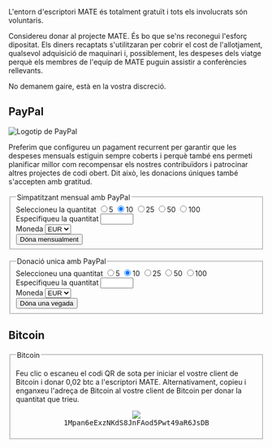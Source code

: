<!--
.. link:
.. description:
.. tags: 
.. date: 2012-05-22 11:54:14
.. title: Donatius
.. slug: donate
-->

L'entorn d'escriptori MATE és totalment gratuït i tots els involucrats són
voluntaris.

Considereu donar al projecte MATE. És bo que se'ns reconegui l'esforç dipositat.
Els diners recaptats s'utilitzaran per cobrir el cost de l'allotjament, qualsevol
adquisició de maquinari i, possiblement, les despeses dels viatge perquè els
membres de l'equip de MATE puguin assistir a conferències rellevants.

No demanem gaire, està en la vostra discreció.

<style>
img.centered {
    display: block;
    margin-left: auto;
    margin-right: auto }
</style>

## PayPal

<img class="right" src="https://www.paypalobjects.com/webstatic/mktg/Logo/pp-logo-100px.png" alt="Logotip de PayPal">

Preferim que configureu un pagament recurrent per garantir que les despeses
mensuals estiguin sempre coberts i perquè també ens permeti planificar millor com
recompensar els nostres contribuïdors i patrocinar altres projectes de codi obert.
Dit això, les donacions úniques també s'accepten amb gratitud.

<div class="bs-docs-section">
  <div class="well">
    <form name="monthly" class="form-horizontal" action="https://www.paypal.com/cgi-bin/webscr" onsubmit="return validateMonthlyForm()" method="post">
      <fieldset>
        <legend>Simpatitzant mensual amb PayPal</legend>
        <div class="row">
          <label class="control-label">Seleccioneu la quantitat</label>
          <label class="badge badge-info btn-mini"><input type="radio" name="amt" value="5">5</label>
          <label class="badge badge-success btn-mini"><input type="radio" name="amt" value="10" checked>10</label>
          <label class="badge badge-warning btn-mini"><input type="radio" name="amt" value="25">25</label>
          <label class="badge badge-important btn-mini"><input type="radio" name="amt" value="50">50</label>
          <label class="badge badge-inverse btn-mini"><input type="radio" name="amt" value="100">100</label>
        </div>
        <div class="row">
          <label for="monthly-specifyAmount" class="control-label">Especifiqueu la quantitat</label>
          <input type="text" id="monthly-specifyAmount" name="other" value="" size="5" maxlength="5">
        </div>
        <div class="row">
          <label for="monthly-currency" class="control-label">Moneda</label>
          <select id="monthly-currency" class="form-control" name="currency_code">
            <option selected="">EUR</option>
            <option>USD</option>
            <option>GBP</option>
          </select>
        </div>
        <button type="submit" class="btn btn-primary">Dóna mensualment</button>
      </fieldset>
      <input type="hidden" name="cmd" value="_xclick-subscriptions">
      <input type="hidden" name="business" value="6282B4CZGVCB6">
      <input type="hidden" name="item_name" value="Simpatitzant mensual de l'escriptori MATE">
      <input type="hidden" name="no_shipping" value="1">
      <input type="hidden" name="no_note" value="1">
      <input type="hidden" name="charset" value="UTF-8">
      <input type="hidden" name="a3" value="">
      <input type="hidden" name="p3" value="1">
      <input type="hidden" name="t3" value="M">
      <input type="hidden" name="src" value="1">
      <input type="hidden" name="sra" value="1">
      <input type="hidden" name="return" value="https://mate-desktop.org/ca/donation-completed/">
      <input type="hidden" name="cancel_return" value="https://mate-desktop.org/ca/donation-cancelled/">
    </form>
  </div>

  <div class="well">
    <form name="single" class="form-horizontal" action="https://www.paypal.com/cgi-bin/webscr" onsubmit="return validateSingleForm()" method="post">
      <fieldset>
        <legend>Donació unica amb PayPal</legend>
        <div class="row">
          <label class="control-label">Seleccioneu una quantitat</label>
          <label class="badge badge-info btn-mini"><input type="radio" name="amt" value="5">5</label>
          <label class="badge badge-success btn-mini"><input type="radio" name="amt" value="10" checked>10</label>
          <label class="badge badge-warning btn-mini"><input type="radio" name="amt" value="25">25</label>
          <label class="badge badge-important btn-mini"><input type="radio" name="amt" value="50">50</label>
          <label class="badge badge-inverse btn-mini"><input type="radio" name="amt" value="100">100</label>
        </div>
        <div class="row">
          <label for="one-time-specifyAmount"class="control-label">Especifiqueu la quantitat</label>
          <input id="one-time-specifyAmount" type="text" name="other" value="" size="5" maxlength="5">
        </div>
        <div class="row">
          <label for="one-time-currency" class="control-label">Moneda</label>
          <select id="one-time-currency" class="form-control" name="currency_code">
            <option selected="">EUR</option>
            <option>USD</option>
            <option>GBP</option>
          </select>
        </div>
        <button type="submit" class="btn btn-primary">Dóna una vegada</button>
      </fieldset>
      <input type="hidden" name="cmd" value="_xclick">
      <input type="hidden" name="business" value="6282B4CZGVCB6">
      <input type="hidden" name="item_name" value="Donació única a l'escriptori MATE">
      <input type="hidden" name="no_shipping" value="1">
      <input type="hidden" name="no_note" value="1">
      <input type="hidden" name="charset" value="UTF-8">
      <input type="hidden" name="amount" value="">
      <input type="hidden" name="src" value="1">
      <input type="hidden" name="sra" value="1">
      <input type="hidden" name="return" value="https://mate-desktop.org/ca/donation-completed/">
      <input type="hidden" name="cancel_return" value="https://mate-desktop.org/ca/donation-cancelled/">
    </form>
  </div>
</div>

## Bitcoin

<div class="bs-docs-section">
  <div class="well">
    <fieldset>
      <legend>Bitcoin</legend>
      <p>Feu clic o escaneu el codi QR de sota per iniciar el vostre client de
      Bitcoin i donar 0,02 btc a l'escriptori MATE. Alternativament, copieu
      i enganxeu l'adreça de Bitcoin al vostre client de Bitcoin per donar
      la quantitat que trieu.</p>
      <p align="center">
      <a href="bitcoin:1Mpan6eExzNKdS8JnFAod5Pwt49aR6JsDB?amount=0.02&label=MATE%20Desktop">
        <img src="https://chart.googleapis.com/chart?chs=384x384&cht=qr&chl=bitcoin:1Mpan6eExzNKdS8JnFAod5Pwt49aR6JsDB?amount=0.02&message=Donate_0.02_btc_to_MATE_Desktop" /></a>
      <br />
      <tt>1Mpan6eExzNKdS8JnFAod5Pwt49aR6JsDB</tt>
      </p>
    </fieldset>
  </div>
</div>

<script type="text/javascript">
  function validateMonthlyForm() {
    var n = document.forms["monthly"]["other"].value;
      if (n) {
        if (!isNaN(parseFloat(n)) && isFinite(n) && (n > 0)) {
          document.forms["monthly"]["a3"].value = n;
          return true;
        } else {
          alert("Introduïu una quantitat correcta per a la donació, gràcies!");
          document.forms["monthly"]["other"].value = "";
          return false;
        }
      }
      else {
        document.forms["monthly"]["a3"].value = document.forms["monthly"]["amt"].value;
        return true;
      }
  }

  function validateSingleForm() {
    var n = document.forms["single"]["other"].value;
      if (n) {
        if (!isNaN(parseFloat(n)) && isFinite(n) && (n > 0)) {
          document.forms["single"]["amount"].value = n;
          return true;
        } else {
          alert("Introduïu una quantitat correcta per a la donació, gràcies!");
          document.forms["single"]["other"].value = "";
          return false;
        }
      }
      else {
        document.forms["single"]["amount"].value = document.forms["single"]["amt"].value;
        return true;
      }
  }
</script>
